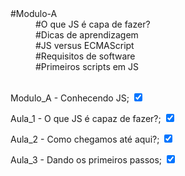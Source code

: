    <!DOCTYPE html>
<html lang="pt-BR">
<head>
    <meta charset="UTF-8">
    <meta name="viewport" content="width=device-width, initial-scale=1.0">
</head>
<body>
  
   <dt>#Modulo-A</dt>
    <dd>#O que JS é capa de fazer?</dd>
    <dd>#Dicas de aprendizagem</dd>
    <dd>#JS versus ECMAScript</dd>
    <dd>#Requisitos de software</dd>
    <dd>#Primeiros scripts em JS</dd><br>

<p>Modulo_A - Conhecendo JS; <input type="checkbox" checked></p>

<p>Aula_1 - O que JS é capaz de fazer?; <input type="checkbox" checked></p>

<p>Aula_2 - Como chegamos até aqui?; <input type="checkbox" checked></p>

<p>Aula_3 - Dando os primeiros passos; <input type="checkbox" checked></p>

</body>
</html>
